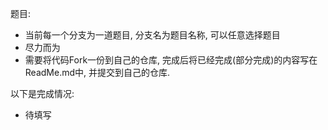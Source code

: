 题目:

* 当前每一个分支为一道题目, 分支名为题目名称, 可以任意选择题目
* 尽力而为
* 需要将代码Fork一份到自己的仓库, 完成后将已经完成(部分完成)的内容写在ReadMe.md中, 并提交到自己的仓库.

以下是完成情况:

* 待填写